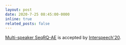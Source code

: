 ```yaml
---
layout: post
date: 2020-7-25 08:45:00-0000
inline: true
related_posts: false
---
```


[Multi-speaker SeqRQ-AE](https://arxiv.org/abs/2005.08024) is accepted by [Interspeech'20](http://www.interspeech2020.org).
